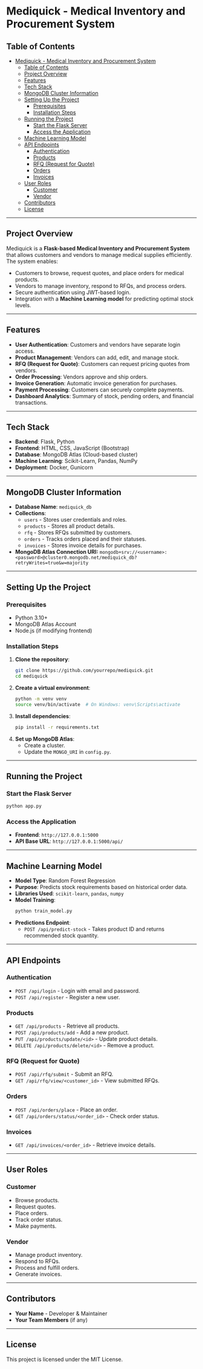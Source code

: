 # Mediquick - Medical Inventory and Procurement System

## Table of Contents
- [Mediquick - Medical Inventory and Procurement System](#mediquick---medical-inventory-and-procurement-system)
  - [Table of Contents](#table-of-contents)
  - [Project Overview](#project-overview)
  - [Features](#features)
  - [Tech Stack](#tech-stack)
  - [MongoDB Cluster Information](#mongodb-cluster-information)
  - [Setting Up the Project](#setting-up-the-project)
    - [Prerequisites](#prerequisites)
    - [Installation Steps](#installation-steps)
  - [Running the Project](#running-the-project)
    - [Start the Flask Server](#start-the-flask-server)
    - [Access the Application](#access-the-application)
  - [Machine Learning Model](#machine-learning-model)
  - [API Endpoints](#api-endpoints)
    - [Authentication](#authentication)
    - [Products](#products)
    - [RFQ (Request for Quote)](#rfq-request-for-quote)
    - [Orders](#orders)
    - [Invoices](#invoices)
  - [User Roles](#user-roles)
    - [Customer](#customer)
    - [Vendor](#vendor)
  - [Contributors](#contributors)
  - [License](#license)

---

## Project Overview
Mediquick is a **Flask-based Medical Inventory and Procurement System** that allows customers and vendors to manage medical supplies efficiently. The system enables:
- Customers to browse, request quotes, and place orders for medical products.
- Vendors to manage inventory, respond to RFQs, and process orders.
- Secure authentication using JWT-based login.
- Integration with a **Machine Learning model** for predicting optimal stock levels.

---

## Features
- **User Authentication**: Customers and vendors have separate login access.
- **Product Management**: Vendors can add, edit, and manage stock.
- **RFQ (Request for Quote)**: Customers can request pricing quotes from vendors.
- **Order Processing**: Vendors approve and ship orders.
- **Invoice Generation**: Automatic invoice generation for purchases.
- **Payment Processing**: Customers can securely complete payments.
- **Dashboard Analytics**: Summary of stock, pending orders, and financial transactions.

---

## Tech Stack
- **Backend**: Flask, Python
- **Frontend**: HTML, CSS, JavaScript (Bootstrap)
- **Database**: MongoDB Atlas (Cloud-based cluster)
- **Machine Learning**: Scikit-Learn, Pandas, NumPy
- **Deployment**: Docker, Gunicorn

---

## MongoDB Cluster Information
- **Database Name**: `mediquick_db`
- **Collections**:
  - `users` - Stores user credentials and roles.
  - `products` - Stores all product details.
  - `rfq` - Stores RFQs submitted by customers.
  - `orders` - Tracks orders placed and their statuses.
  - `invoices` - Stores invoice details for purchases.
- **MongoDB Atlas Connection URI:** `mongodb+srv://<username>:<password>@cluster0.mongodb.net/mediquick_db?retryWrites=true&w=majority`

---

## Setting Up the Project
### Prerequisites
- Python 3.10+
- MongoDB Atlas Account
- Node.js (if modifying frontend)

### Installation Steps
1. **Clone the repository**:
   ```sh
   git clone https://github.com/yourrepo/mediquick.git
   cd mediquick
   ```
2. **Create a virtual environment**:
   ```sh
   python -m venv venv
   source venv/bin/activate  # On Windows: venv\Scripts\activate
   ```
3. **Install dependencies**:
   ```sh
   pip install -r requirements.txt
   ```
4. **Set up MongoDB Atlas**:
   - Create a cluster.
   - Update the `MONGO_URI` in `config.py`.

---

## Running the Project
### Start the Flask Server
```sh
python app.py
```
### Access the Application
- **Frontend**: `http://127.0.0.1:5000`
- **API Base URL**: `http://127.0.0.1:5000/api/`

---

## Machine Learning Model
- **Model Type**: Random Forest Regression
- **Purpose**: Predicts stock requirements based on historical order data.
- **Libraries Used**: `scikit-learn`, `pandas`, `numpy`
- **Model Training**:
  ```sh
  python train_model.py
  ```
- **Predictions Endpoint**:
  - `POST /api/predict-stock` - Takes product ID and returns recommended stock quantity.

---

## API Endpoints
### Authentication
- `POST /api/login` - Login with email and password.
- `POST /api/register` - Register a new user.

### Products
- `GET /api/products` - Retrieve all products.
- `POST /api/products/add` - Add a new product.
- `PUT /api/products/update/<id>` - Update product details.
- `DELETE /api/products/delete/<id>` - Remove a product.

### RFQ (Request for Quote)
- `POST /api/rfq/submit` - Submit an RFQ.
- `GET /api/rfq/view/<customer_id>` - View submitted RFQs.

### Orders
- `POST /api/orders/place` - Place an order.
- `GET /api/orders/status/<order_id>` - Check order status.

### Invoices
- `GET /api/invoices/<order_id>` - Retrieve invoice details.

---

## User Roles
### Customer
- Browse products.
- Request quotes.
- Place orders.
- Track order status.
- Make payments.

### Vendor
- Manage product inventory.
- Respond to RFQs.
- Process and fulfill orders.
- Generate invoices.

---

## Contributors
- **Your Name** - Developer & Maintainer
- **Your Team Members** (if any)

---

## License
This project is licensed under the MIT License.
